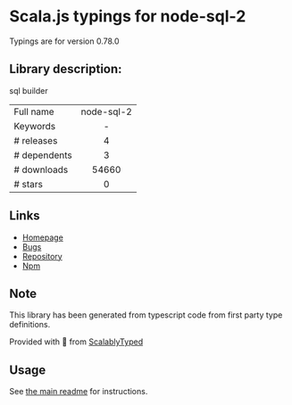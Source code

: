 
# Scala.js typings for node-sql-2

Typings are for version 0.78.0

## Library description:
sql builder

|                    |                 |
| ------------------ | :-------------: |
| Full name          | node-sql-2 |
| Keywords           | - |
| # releases         | 4 |
| # dependents       | 3 |
| # downloads        | 54660 |
| # stars            | 0 |

## Links
- [Homepage](https://github.com/TokyoFarmer/node-sql-2)
- [Bugs](https://github.com/TokyoFarmer/node-sql-2/issues)
- [Repository](https://github.com/TokyoFarmer/node-sql-2)
- [Npm](https://www.npmjs.com/package/node-sql-2)
    


## Note
This library has been generated from typescript code from first party type definitions.

Provided with :purple_heart: from [ScalablyTyped](https://github.com/oyvindberg/ScalablyTyped)

## Usage
See [the main readme](../../readme.md) for instructions.



